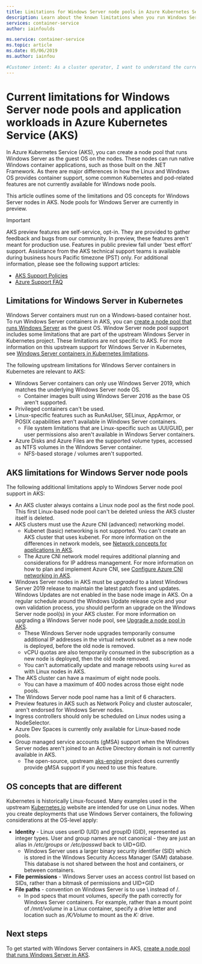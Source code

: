 ```yaml
---
title: Limitations for Windows Server node pools in Azure Kubernetes Service (AKS)
description: Learn about the known limitations when you run Windows Server node pools and application workloads in Azure Kubernetes Service (AKS)
services: container-service
author: iainfoulds

ms.service: container-service
ms.topic: article
ms.date: 05/06/2019
ms.author: iainfou

#Customer intent: As a cluster operator, I want to understand the current limitations when running Windows node pools and application workloads.
---
```


# Current limitations for Windows Server node pools and application workloads in Azure Kubernetes Service (AKS)

In Azure Kubernetes Service (AKS), you can create a node pool that runs Windows Server as the guest OS on the nodes. These nodes can run native Windows container applications, such as those built on the .NET Framework. As there are major differences in how the Linux and Windows OS provides container support, some common Kubernetes and pod-related features are not currently available for Windows node pools.

This article outlines some of the limitations and OS concepts for Windows Server nodes in AKS. Node pools for Windows Server are currently in preview.

> [!IMPORTANT]
> AKS preview features are self-service, opt-in. They are provided to gather feedback and bugs from our community. In preview, these features aren't meant for production use. Features in public preview fall under 'best effort' support. Assistance from the AKS technical support teams is available during business hours Pacific timezone (PST) only. For additional information, please see the following support articles:
>
> * [AKS Support Policies][aks-support-policies]
> * [Azure Support FAQ][aks-faq]

## Limitations for Windows Server in Kubernetes

Windows Server containers must run on a Windows-based container host. To run Windows Server containers in AKS, you can [create a node pool that runs Windows Server][windows-node-cli] as the guest OS. Window Server node pool support includes some limitations that are part of the upstream Windows Server in Kubernetes project. These limitations are not specific to AKS. For more information on this upstream support for Windows Server in Kubernetes, see [Windows Server containers in Kubernetes limitations][upstream-limitations].

The following upstream limitations for Windows Server containers in Kubernetes are relevant to AKS:

- Windows Server containers can only use Windows Server 2019, which matches the underlying Windows Server node OS.
    - Container images built using Windows Server 2016 as the base OS aren't supported.
- Privileged containers can't be used.
- Linux-specific features such as RunAsUser, SELinux, AppArmor, or POSIX capabilities aren't available in Windows Server containers.
    - File system limitations that are Linux-specific such as UUI/GUID, per user permissions also aren't available in Windows Server containers.
- Azure Disks and Azure Files are the supported volume types, accessed as NTFS volumes in the Windows Server container.
    - NFS-based storage / volumes aren't supported.

## AKS limitations for Windows Server node pools

The following additional limitations apply to Windows Server node pool support in AKS:

- An AKS cluster always contains a Linux node pool as the first node pool. This first Linux-based node pool can't be deleted unless the AKS cluster itself is deleted.
- AKS clusters must use the Azure CNI (advanced) networking model.
    - Kubenet (basic) networking is not supported. You can't create an AKS cluster that uses kubenet. For more information on the differences in network models, see [Network concepts for applications in AKS][azure-network-models].
    - The Azure CNI network model requires additional planning and considerations for IP address management. For more information on how to plan and implement Azure CNI, see [Configure Azure CNI networking in AKS][configure-azure-cni].
- Windows Server nodes in AKS must be *upgraded* to a latest Windows Server 2019 release to maintain the latest patch fixes and updates. Windows Updates are not enabled in the base node image in AKS. On a regular schedule around the Windows Update release cycle and your own validation process, you should perform an upgrade on the Windows Server node pool(s) in your AKS cluster. For more information on upgrading a Windows Server node pool, see [Upgrade a node pool in AKS][nodepool-upgrade].
    - These Windows Server node upgrades temporarily consume additional IP addresses in the virtual network subnet as a new node is deployed, before the old node is removed.
    - vCPU quotas are also temporarily consumed in the subscription as a new node is deployed, then the old node removed.
    - You can't automatically update and manage reboots using `kured` as with Linux nodes in AKS.
- The AKS cluster can have a maximum of eight node pools.
    - You can have a maximum of 400 nodes across those eight node pools.
- The Windows Server node pool name has a limit of 6 characters.
- Preview features in AKS such as Network Policy and cluster autoscaler, aren't endorsed for Windows Server nodes.
- Ingress controllers should only be scheduled on Linux nodes using a NodeSelector.
- Azure Dev Spaces is currently only available for Linux-based node pools.
- Group managed service accounts (gMSA) support when the Windows Server nodes aren't joined to an Active Directory domain is not currently available in AKS.
    - The open-source, upstream [aks-engine][aks-engine] project does currently provide gMSA support if you need to use this feature.

## OS concepts that are different

Kubernetes is historically Linux-focused. Many examples used in the upstream [Kubernetes.io][kubernetes] website are intended for use on Linux nodes. When you create deployments that use Windows Server containers, the following considerations at the OS-level apply:

- **Identity** - Linux uses userID (UID) and groupID (GID), represented as integer types. User and group names are not canonical - they are just an alias in */etc/groups* or */etc/passwd* back to UID+GID.
    - Windows Server uses a larger binary security identifier (SID) which is stored in the Windows Security Access Manager (SAM) database. This database is not shared between the host and containers, or between containers.
- **File permissions** - Windows Server uses an access control list based on SIDs, rather than a bitmask of permissions and UID+GID
- **File paths** - convention on Windows Server is to use \ instead of /.
    - In pod specs that mount volumes, specify the path correctly for Windows Server containers. For example, rather than a mount point of */mnt/volume* in a Linux container, specify a drive letter and location such as */K/Volume* to mount as the *K:* drive.

## Next steps

To get started with Windows Server containers in AKS, [create a node pool that runs Windows Server in AKS][windows-node-cli].

<!-- LINKS - external -->
[upstream-limitations]: https://kubernetes.io/docs/setup/windows/#limitations
[kubernetes]: https://kubernetes.io
[aks-engine]: https://github.com/azure/aks-engine

<!-- LINKS - internal -->
[azure-network-models]: concepts-network.md#azure-virtual-networks
[configure-azure-cni]: configure-azure-cni.md
[nodepool-upgrade]: use-multiple-node-pools.md#upgrade-a-node-pool
[windows-node-cli]: windows-container-cli.md
[aks-support-policies]: support-policies.md
[aks-faq]: faq.md
